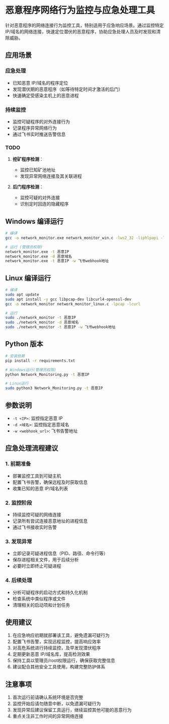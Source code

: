 # 恶意程序网络行为监控与应急处理工具

针对恶意程序的网络连接行为监控工具，特别适用于应急响应场景。通过监控特定 IP/域名的网络连接，快速定位潜伏的恶意程序，协助应急处理人员及时发现和清除威胁。

## 应用场景

### 应急处理
- 已知恶意 IP/域名的程序定位
- 发现潜伏期的恶意程序（如等待特定时间才激活的后门）
- 快速确定受感染主机上的恶意进程

### 持续监控
- 监控可疑程序的对外连接行为
- 记录程序异常网络行为
- 通过飞书实时推送告警信息

### TODO

1. **挖矿程序检测**：
   - 监控已知矿池地址
   - 发现异常网络连接及其关联进程

2. **后门程序检测**：
   - 监控可疑的对外连接
   - 识别定时回连的隐藏程序

## Windows 编译运行

```bash
# 编译
gcc -o network_monitor.exe network_monitor_win.c -lws2_32 -liphlpapi -lwinhttp

# 运行 (管理员权限)
network_monitor.exe -t 恶意IP
network_monitor.exe -d 恶意域名
network_monitor.exe -t 恶意IP -w 飞书webhook地址
```

## Linux 编译运行

```bash
# 编译
sudo apt update
sudo apt install -y gcc libpcap-dev libcurl4-openssl-dev
gcc -o network_monitor network_monitor_linux.c -lpcap -lcurl

# 运行
sudo ./network_monitor -t 恶意IP
sudo ./network_monitor -d 恶意域名
sudo ./network_monitor -t 恶意IP -w 飞书webhook地址
```

## Python 版本

```bash
# 安装依赖
pip install -r requirements.txt

# Windows运行(管理员权限)
python Network_Monitoring.py -t 恶意IP

# Linux运行
sudo python3 Network_Monitoring.py -t 恶意IP
```

## 参数说明
- `-t <IP>`: 监控指定恶意 IP
- `-d <域名>`: 监控指定恶意域名
- `-w <webhook_url>`: 飞书告警地址

## 应急处理流程建议

### 1. 前期准备
- 部署监控工具到可疑主机
- 配置飞书告警，确保远程及时获取信息
- 收集已知的恶意 IP/域名列表

### 2. 监控阶段
- 持续监控可疑的网络连接
- 记录所有尝试连接恶意地址的进程信息
- 通过飞书接收实时告警

### 3. 发现异常
- 立即记录可疑进程信息（PID、路径、命令行等）
- 保存进程相关文件，用于后续分析
- 必要时立即终止可疑进程

### 4. 后续处理
- 分析可疑程序的启动方式和持久化机制
- 检查系统中类似程序或文件
- 清理相关的启动项和计划任务

## 使用建议
1. 在应急响应初期就部署该工具，避免遗漏可疑行为
2. 配置飞书告警，实现远程监控，提高响应效率
3. 对高危系统进行持续监控，及早发现潜伏程序
4. 定期更新恶意 IP/域名库，提高检测效果
5. 保持工具以管理员/root权限运行，确保获取完整信息
6. 建议配合其他安全工具使用，构建完整防护体系

## 注意事项
1. 首次运行前请确认系统环境是否完整
2. 监控开始后请勿随意中断，以免遗漏可疑行为
3. 发现异常后建议保留工具运行，继续监控其他可能的恶意行为
4. 重点关注非工作时间的异常网络连接